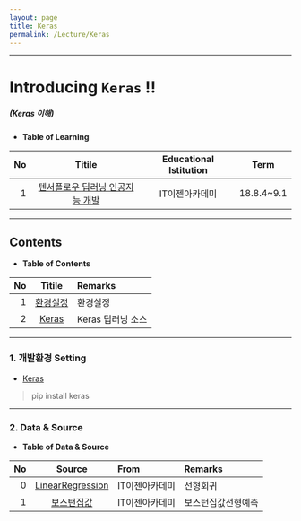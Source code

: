 ```yaml
---
layout: page
title: Keras
permalink: /Lecture/Keras
---
```


---

<!-- *template: gaia -->
<!-- page_number: false -->

# Introducing `Keras` !!
##### (Keras 이해)

<!-- *template: invert -->
<!-- page_number: true -->

* **Table of Learning**

|No|Titile|Educational Istitution|Term|
|--:|:--:|:-:|:--:|
|1|[텐서플로우 딥러닝 인공지능 개발](/Lecture/TensorFlow)|IT이젠아카데미|18.8.4~9.1|

---

<!-- *template: invert -->  

## Contents

<a name="contents"/>

* **Table of Contents**   

|No|Titile|Remarks|
|--:|:-:|:--|
|1|[환경설정](#install)|환경설정|
|2|[Keras](#Keras)|Keras 딥러닝 소스|

---

### 1. 개발환경 Setting

<a name="install"/>

* [Keras](https://keras.io/)

> pip install keras

---

<!-- *template: invert -->

### 2. Data & Source 

<a name="data"/>

* **Table of Data & Source**   

|No|Source|From|Remarks|
|--:|:-:|:--|:--|
|0|[LinearRegression](https://github.com/shpimit/shpimit.github.io/tree/master/blog/Keras/src/Krs_csvReaderEx01.ipynb)|IT이젠아카데미|선형회귀|
|1|[보스턴집값](https://github.com/shpimit/shpimit.github.io/tree/master/blog/Keras/src/Krs_bostonLinear.ipynb)|IT이젠아카데미|보스턴집값선형예측|



